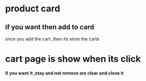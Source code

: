  # product card

## if you want then add to card
once you add the cart ,then its store the carts


# cart page is show when its click
   
 #### if you want it ,stay and not remove are clear and close it